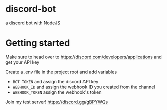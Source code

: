 # discord-bot

a discord bot with NodeJS

# Getting started

Make sure to head over to https://discord.com/developers/applications and get your API key

Create a .env file in the project root and add variables

-   `BOT_TOKEN` and assign the discord API key
-   `WEBHOOK_ID` and assign the webhook ID you created from the channel
-   `WEBHOOK_TOKEN` assign the webhook's token

Join my test server! https://discord.gg/gBPYWQs

